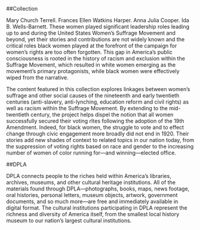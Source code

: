 ##Collection

Mary Church Terrell. Frances Ellen Watkins Harper. Anna Julia Cooper. Ida B. Wells-Barnett. These women played significant leadership roles leading up to and during the United States Women’s Suffrage Movement and beyond, yet their stories and contributions are not widely known and the critical roles black women played at the forefront of the campaign for women’s rights are too often forgotten. This gap in America’s public consciousness is rooted in the history of racism and exclusion within the Suffrage Movement, which resulted in white women emerging as the movement’s primary protagonists, while black women were effectively wiped from the narrative.

The content featured in this collection explores linkages between women’s suffrage and other social causes of the nineteenth and early twentieth centuries (anti-slavery, anti-lynching, education reform and civil rights) as well as racism within the Suffrage Movement. By extending to the mid-twentieth century, the project helps dispel the notion that all women successfully secured their voting rItes following the adoption of the 19th Amendment. Indeed, for black women, the struggle to vote and to effect change through civic engagement more broadly did not end in 1920. Their stories add new shades of context to related topics in our nation today, from the suppression of voting rights based on race and gender to the increasing number of women of color running for—and winning—elected office.


##DPLA

DPLA connects people to the riches held within America’s libraries, archives, museums, and other cultural heritage institutions. All of the materials found through DPLA—photographs, books, maps, news footage, oral histories, personal letters, museum objects, artwork, government documents, and so much more—are free and immediately available in digital format. The cultural institutions participating in DPLA represent the richness and diversity of America itself, from the smallest local history museum to our nation’s largest cultural institutions.


